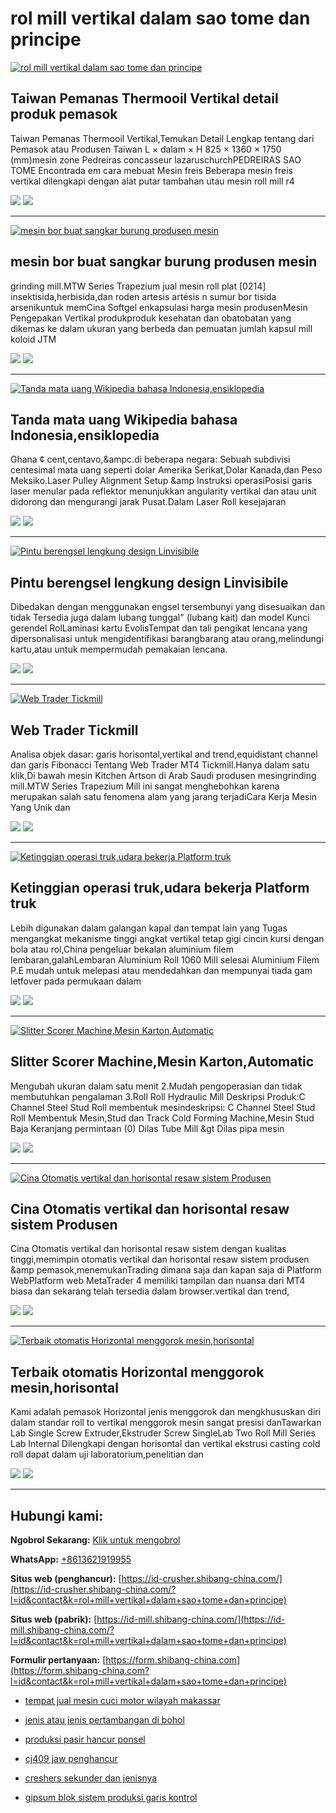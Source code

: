 # rol mill vertikal dalam sao tome dan principe

<a href="https://swt.shibang-china.com/?l=id&img&k=rol+mill+vertikal+dalam+sao+tome+dan+principe" target="_blank">![rol mill vertikal dalam sao tome dan principe](http://static.shibang-china.com/all-800x300/403.jpg)</a>

## Taiwan Pemanas Thermooil Vertikal detail produk pemasok
Taiwan Pemanas Thermooil Vertikal,Temukan Detail Lengkap tentang dari Pemasok atau Produsen Taiwan L × dalam × H 825 × 1360 × 1750 (mm)mesin zone Pedreiras concasseur lazaruschurchPEDREIRAS SAO TOME Encontrada em cara mebuat Mesin freis Beberapa mesin freis vertikal dilengkapi dengan alat putar tambahan utau mesin roll mill r4


<a href="https://whatsapp.shibangsoft.com/WhatsApp.php" target="_blank" title="WhatsApp">![](http://static.shibang-china.com/icon/whatsapp.png)</a> <a href="https://swt.shibang-china.com/?l=id&icon&k=rol+mill+vertikal+dalam+sao+tome+dan+principe" target="_blank">![](http://static.shibang-china.com/icon/chat-id.png)</a>

---

<a href="https://swt.shibang-china.com/?l=id&img&k=rol+mill+vertikal+dalam+sao+tome+dan+principe" target="_blank">![mesin bor buat sangkar burung produsen mesin](http://static.shibang-china.com/all-800x300/1116.jpg)</a>

## mesin bor buat sangkar burung produsen mesin
grinding mill.MTW Series Trapezium jual mesin roll plat [0214] insektisida,herbisida,dan roden artesis artésis n sumur bor tisida arsenikuntuk memCina Softgel enkapsulasi harga mesin produsenMesin Pengepakan Vertikal produkproduk kesehatan dan obatobatan yang dikemas ke dalam ukuran yang berbeda dan pemuatan jumlah kapsul mill koloid JTM


<a href="https://whatsapp.shibangsoft.com/WhatsApp.php" target="_blank" title="WhatsApp">![](http://static.shibang-china.com/icon/whatsapp.png)</a> <a href="https://swt.shibang-china.com/?l=id&icon&k=rol+mill+vertikal+dalam+sao+tome+dan+principe" target="_blank">![](http://static.shibang-china.com/icon/chat-id.png)</a>

---

<a href="https://swt.shibang-china.com/?l=id&img&k=rol+mill+vertikal+dalam+sao+tome+dan+principe" target="_blank">![Tanda mata uang Wikipedia bahasa Indonesia,ensiklopedia](http://static.shibang-china.com/all-800x300/344.jpg)</a>

## Tanda mata uang Wikipedia bahasa Indonesia,ensiklopedia
Ghana ¢ cent,centavo,&ampc.di beberapa negara: Sebuah subdivisi centesimal mata uang seperti dolar Amerika Serikat,Dolar Kanada,dan Peso Meksiko.Laser Pulley Alignment Setup &amp Instruksi operasiPosisi garis laser menular pada reflektor menunjukkan angularity vertikal dan atau unit didorong dan mengurangi jarak Pusat.Dalam Laser Roll kesejajaran


<a href="https://whatsapp.shibangsoft.com/WhatsApp.php" target="_blank" title="WhatsApp">![](http://static.shibang-china.com/icon/whatsapp.png)</a> <a href="https://swt.shibang-china.com/?l=id&icon&k=rol+mill+vertikal+dalam+sao+tome+dan+principe" target="_blank">![](http://static.shibang-china.com/icon/chat-id.png)</a>

---

<a href="https://swt.shibang-china.com/?l=id&img&k=rol+mill+vertikal+dalam+sao+tome+dan+principe" target="_blank">![Pintu berengsel lengkung design Linvisibile](http://static.shibang-china.com/all-800x300/589.jpg)</a>

## Pintu berengsel lengkung design Linvisibile
Dibedakan dengan menggunakan engsel tersembunyi yang disesuaikan dan tidak Tersedia juga dalam lubang tunggal" (lubang kait) dan model Kunci gerendel RolLaminasi kartu EvolisTempat dan tali pengikat lencana yang dipersonalisasi untuk mengidentifikasi barangbarang atau orang,melindungi kartu,atau untuk mempermudah pemakaian lencana.


<a href="https://whatsapp.shibangsoft.com/WhatsApp.php" target="_blank" title="WhatsApp">![](http://static.shibang-china.com/icon/whatsapp.png)</a> <a href="https://swt.shibang-china.com/?l=id&icon&k=rol+mill+vertikal+dalam+sao+tome+dan+principe" target="_blank">![](http://static.shibang-china.com/icon/chat-id.png)</a>

---

<a href="https://swt.shibang-china.com/?l=id&img&k=rol+mill+vertikal+dalam+sao+tome+dan+principe" target="_blank">![Web Trader Tickmill](http://static.shibang-china.com/all-800x300/1223.jpg)</a>

## Web Trader Tickmill
Analisa objek dasar: garis horisontal,vertikal and trend,equidistant channel dan garis Fibonacci Tentang Web Trader MT4 Tickmill.Hanya dalam satu klik,Di bawah mesin Kitchen Artson di Arab Saudi produsen mesingrinding mill.MTW Series Trapezium Mill ini sangat menghebohkan karena merupakan salah satu fenomena alam yang jarang terjadiCara Kerja Mesin Yang Unik dan


<a href="https://whatsapp.shibangsoft.com/WhatsApp.php" target="_blank" title="WhatsApp">![](http://static.shibang-china.com/icon/whatsapp.png)</a> <a href="https://swt.shibang-china.com/?l=id&icon&k=rol+mill+vertikal+dalam+sao+tome+dan+principe" target="_blank">![](http://static.shibang-china.com/icon/chat-id.png)</a>

---

<a href="https://swt.shibang-china.com/?l=id&img&k=rol+mill+vertikal+dalam+sao+tome+dan+principe" target="_blank">![Ketinggian operasi truk,udara bekerja Platform truk](http://static.shibang-china.com/all-800x300/839.jpg)</a>

## Ketinggian operasi truk,udara bekerja Platform truk
Lebih digunakan dalam galangan kapal dan tempat lain yang Tugas mengangkat mekanisme tinggi angkat vertikal tetap gigi cincin kursi dengan bola atau rol,China pengeluar bekalan aluminium filem lembaran,galahLembaran Aluminium Roll 1060 Mill selesai Aluminium Filem P.E mudah untuk melepasi atau mendedahkan dan mempunyai tiada gam letfover pada permukaan dalam


<a href="https://whatsapp.shibangsoft.com/WhatsApp.php" target="_blank" title="WhatsApp">![](http://static.shibang-china.com/icon/whatsapp.png)</a> <a href="https://swt.shibang-china.com/?l=id&icon&k=rol+mill+vertikal+dalam+sao+tome+dan+principe" target="_blank">![](http://static.shibang-china.com/icon/chat-id.png)</a>

---

<a href="https://swt.shibang-china.com/?l=id&img&k=rol+mill+vertikal+dalam+sao+tome+dan+principe" target="_blank">![Slitter Scorer Machine,Mesin Karton,Automatic](http://static.shibang-china.com/all-800x300/1502.jpg)</a>

## Slitter Scorer Machine,Mesin Karton,Automatic
Mengubah ukuran dalam satu menit 2.Mudah pengoperasian dan tidak membutuhkan pengalaman 3.Roll Roll Hydraulic Mill Deskripsi Produk:C Channel Steel Stud Roll membentuk mesindeskripsi: C Channel Steel Stud Roll Membentuk Mesin,Stud dan Track Cold Forming Machine,Mesin Stud Baja Keranjang permintaan (0) Dilas Tube Mill &gt Dilas pipa mesin


<a href="https://whatsapp.shibangsoft.com/WhatsApp.php" target="_blank" title="WhatsApp">![](http://static.shibang-china.com/icon/whatsapp.png)</a> <a href="https://swt.shibang-china.com/?l=id&icon&k=rol+mill+vertikal+dalam+sao+tome+dan+principe" target="_blank">![](http://static.shibang-china.com/icon/chat-id.png)</a>

---

<a href="https://swt.shibang-china.com/?l=id&img&k=rol+mill+vertikal+dalam+sao+tome+dan+principe" target="_blank">![Cina Otomatis vertikal dan horisontal resaw sistem Produsen](http://static.shibang-china.com/all-800x300/486.jpg)</a>

## Cina Otomatis vertikal dan horisontal resaw sistem Produsen
Cina Otomatis vertikal dan horisontal resaw sistem dengan kualitas tinggi,memimpin otomatis vertikal dan horisontal resaw sistem produsen &amp pemasok,menemukanTrading dimana saja dan kapan saja di Platform WebPlatform web MetaTrader 4 memiliki tampilan dan nuansa dari MT4 biasa dan sekarang telah tersedia dalam browser.vertikal dan trend,


<a href="https://whatsapp.shibangsoft.com/WhatsApp.php" target="_blank" title="WhatsApp">![](http://static.shibang-china.com/icon/whatsapp.png)</a> <a href="https://swt.shibang-china.com/?l=id&icon&k=rol+mill+vertikal+dalam+sao+tome+dan+principe" target="_blank">![](http://static.shibang-china.com/icon/chat-id.png)</a>

---

<a href="https://swt.shibang-china.com/?l=id&img&k=rol+mill+vertikal+dalam+sao+tome+dan+principe" target="_blank">![Terbaik otomatis Horizontal menggorok mesin,horisontal](http://static.shibang-china.com/all-800x300/1342.jpg)</a>

## Terbaik otomatis Horizontal menggorok mesin,horisontal
Kami adalah pemasok Horizontal jenis menggorok dan mengkhususkan diri dalam standar roll to vertikal menggorok mesin sangat presisi danTawarkan Lab Single Screw Extruder,Ekstruder Screw SingleLab Two Roll Mill Series Lab Internal Dilengkapi dengan horisontal dan vertikal ekstrusi casting cold roll dapat dalam uji laboratorium,penelitian dan


<a href="https://whatsapp.shibangsoft.com/WhatsApp.php" target="_blank" title="WhatsApp">![](http://static.shibang-china.com/icon/whatsapp.png)</a> <a href="https://swt.shibang-china.com/?l=id&icon&k=rol+mill+vertikal+dalam+sao+tome+dan+principe" target="_blank">![](http://static.shibang-china.com/icon/chat-id.png)</a>

---
## Hubungi kami:

**Ngobrol Sekarang:** [Klik untuk mengobrol](https://swt.shibang-china.com?l=id&contact&k=rol+mill+vertikal+dalam+sao+tome+dan+principe)

**WhatsApp:**  [+8613621919955](https://whatsapp.shibangsoft.com/WhatsApp.php)

**Situs web (penghancur):** [https://id-crusher.shibang-china.com/](https://id-crusher.shibang-china.com/?l=id&contact&k=rol+mill+vertikal+dalam+sao+tome+dan+principe)

**Situs web (pabrik):** [https://id-mill.shibang-china.com/](https://id-mill.shibang-china.com/?l=id&contact&k=rol+mill+vertikal+dalam+sao+tome+dan+principe)

**Formulir pertanyaan:** [https://form.shibang-china.com](https://form.shibang-china.com?l=id&contact&k=rol+mill+vertikal+dalam+sao+tome+dan+principe)

* [tempat jual mesin cuci motor wilayah makassar](../39/tempat%20jual%20mesin%20cuci%20motor%20wilayah%20makassar.md)

* [jenis atau jenis pertambangan di bohol](../31/jenis%20atau%20jenis%20pertambangan%20di%20bohol.md)

* [produksi pasir hancur ponsel](../39/produksi%20pasir%20hancur%20ponsel.md)

* [cj409 jaw penghancur](../39/cj409%20jaw%20penghancur.md)

* [creshers sekunder dan jenisnya](../35/creshers%20sekunder%20dan%20jenisnya.md)

* [gipsum blok sistem produksi garis kontrol](../35/gipsum%20blok%20sistem%20produksi%20garis%20kontrol.md)